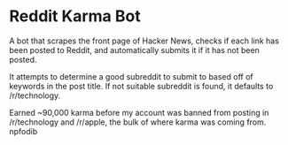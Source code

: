 Reddit Karma Bot
================

A bot that scrapes the front page of Hacker News, checks if each link has been posted to Reddit, and automatically submits it if it has not been posted. 

It attempts to determine a good subreddit to submit to based off of keywords in the post title.  If not suitable subreddit is found, it defaults to /r/technology. 

Earned ~90,000 karma before my account was banned from posting in /r/technology and /r/apple, the bulk of where karma was coming from. 
npfodib